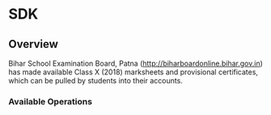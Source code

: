 # SDK

## Overview

Bihar School Examination Board, Patna (http://biharboardonline.bihar.gov.in) has made available Class X (2018) marksheets and provisional certificates, which can be pulled by students into their accounts.

### Available Operations

